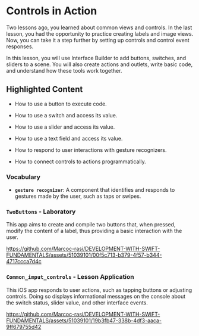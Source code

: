 # Controls in Action

Two lessons ago, you learned about common views and controls. In the last lesson, you had the opportunity to practice creating labels and image views. Now, you can take it a step further by setting up controls and control event responses.

In this lesson, you will use Interface Builder to add buttons, switches, and sliders to a scene. You will also create actions and outlets, write basic code, and understand how these tools work together.

## Highlighted Content

- How to use a button to execute code.

- How to use a switch and access its value.

- How to use a slider and access its value.

- How to use a text field and access its value.

- How to respond to user interactions with gesture recognizers.

- How to connect controls to actions programmatically.

### Vocabulary

- **`gesture recognizer`**: A component that identifies and responds to gestures made by the user, such as taps or swipes.

### `TwoButtons` - Laboratory

This app aims to create and compile two buttons that, when pressed, modify the content of a label, thus providing a basic interaction with the user.

https://github.com/Marcoc-rasi/DEVELOPMENT-WITH-SWIFT-FUNDAMENTALS/assets/51039101/00f5c713-b379-4f57-b344-4717ccca7d4c

### `Common_imput_controls` - Lesson Application

This iOS app responds to user actions, such as tapping buttons or adjusting controls. Doing so displays informational messages on the console about the switch status, slider value, and other interface events.

https://github.com/Marcoc-rasi/DEVELOPMENT-WITH-SWIFT-FUNDAMENTALS/assets/51039101/19b3fb47-338b-4df3-aaca-9ff679755d42

